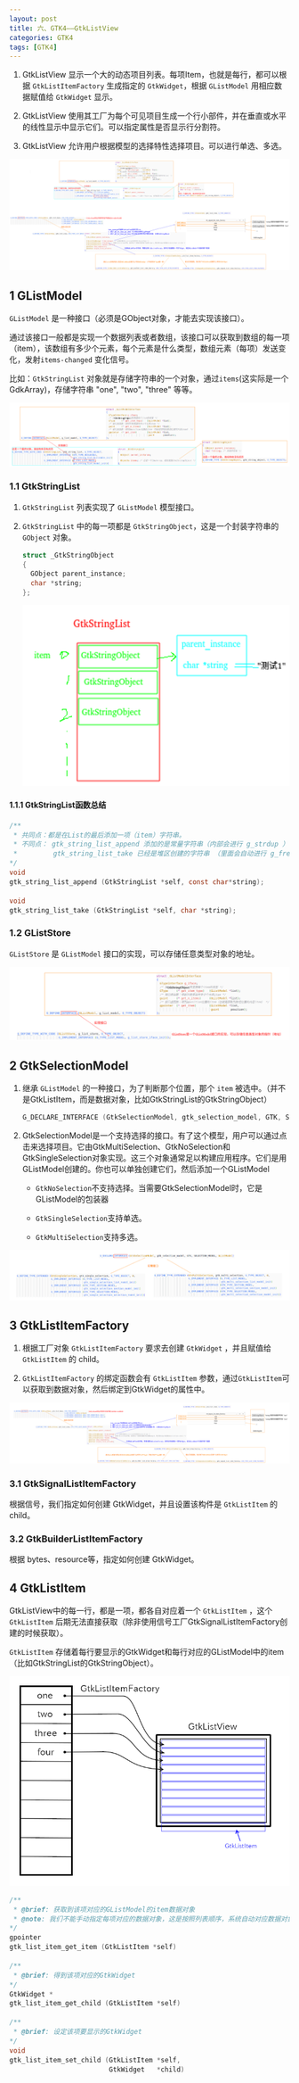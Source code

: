 ```yaml
---
layout: post
title: 六、GTK4——GtkListView
categories: GTK4
tags: [GTK4]
---
```


1. GtkListView 显示一个大的动态项目列表。每项Item，也就是每行，都可以根据 `GtkListItemFactory` 生成指定的 `GtkWidget`，根据 `GListModel` 用相应数据赋值给 `GtkWidget` 显示。

2. GtkListView 使用其工厂为每个可见项目生成一个行小部件，并在垂直或水平的线性显示中显示它们。可以指定属性是否显示行分割符。

3. GtkListView 允许用户根据模型的选择特性选择项目。可以进行单选、多选。

![alt text](image-2.png)

## 1 GListModel

`GListModel` 是一种接口（必须是GObject对象，才能去实现该接口）。

通过该接口一般都是实现一个数据列表或者数组，该接口可以获取到数组的每一项（item），该数组有多少个元素，每个元素是什么类型，数组元素（每项）发送变化，发射`items-changed` 变化信号。

比如：`GtkStringList` 对象就是存储字符串的一个对象，通过`items`(这实际是一个GdkArray)，存储字符串 "one", "two", "three" 等等。

![alt text](image.png)

### 1.1 GtkStringList

1. `GtkStringList` 列表实现了 `GListModel` 模型接口。

2. `GtkStringList` 中的每一项都是 `GtkStringObject`，这是一个封装字符串的 `GObject` 对象。

    ```c
    struct _GtkStringObject
    {
      GObject parent_instance;
      char *string;
    };
    ```

    ![alt text](/assets/GTK4/06_GtkListView/image/image-20.png)

#### 1.1.1 GtkStringList函数总结
```c
/**
 * 共同点：都是在List的最后添加一项（item）字符串。
 * 不同点： gtk_string_list_append 添加的是常量字符串（内部会进行 g_strdup ）
 *         gtk_string_list_take 已经是堆区创建的字符串 （里面会自动进行 g_free，不需要我们释放）
*/
void 
gtk_string_list_append (GtkStringList *self, const char*string);

void 
gtk_string_list_take (GtkStringList *self, char *string);                                                 
```

### 1.2 GListStore

`GListStore` 是 `GListModel` 接口的实现，可以存储任意类型对象的地址。

![alt text](image-1.png)

## 2 GtkSelectionModel

1. 继承 `GListModel` 的一种接口，为了判断那个位置，那个 `item` 被选中。（并不是GtkListItem，而是数据对象，比如GtkStringList的GtkStringObject）

    ```c
    G_DECLARE_INTERFACE (GtkSelectionModel, gtk_selection_model, GTK, SELECTION_MODEL, GListModel)
    ```

2. GtkSelectionModel是一个支持选择的接口。有了这个模型，用户可以通过点击来选择项目。它由GtkMultiSelection、GtkNoSelection和GtkSingleSelection对象实现。这三个对象通常足以构建应用程序。它们是用GListModel创建的。你也可以单独创建它们，然后添加一个GListModel

    - `GtkNoSelection`不支持选择。当需要GtkSelectionModel时，它是GListModel的包装器
  
    - `GtkSingleSelection`支持单选。
  
    - `GtkMultiSelection`支持多选。

![alt text](image-3.png)

## 3 GtkListItemFactory

1. 根据工厂对象 `GtkListItemFactory` 要求去创建 `GtkWidget` ，并且赋值给 `GtkListItem` 的 child。

2. `GtkListItemFactory` 的绑定函数会有 `GtkListItem` 参数，通过`GtkListItem`可以获取到数据对象，然后绑定到GtkWidget的属性中。

![alt text](image-4.png)

### 3.1 GtkSignalListItemFactory

根据信号，我们指定如何创建 GtkWidget，并且设置该构件是 `GtkListItem` 的 child。

### 3.2 GtkBuilderListItemFactory

根据 bytes、resource等，指定如何创建 GtkWidget。

## 4 GtkListItem

GtkListView中的每一行，都是一项，都各自对应着一个 `GtkListItem` ，这个 `GtkListItem` 后期无法直接获取（除非使用信号工厂GtkSignalListItemFactory创建的时候获取）。

`GtkListItem` 存储着每行要显示的GtkWidget和每行对应的GListModel中的item（比如GtkStringList的GtkStringObject）。

![alt text](image-5.png)

```c
/**
 * @brief: 获取到该项对应的GListModel的item数据对象
 * @note: 我们不能手动指定每项对应的数据对象，这是按照列表顺序，系统自动对应数据对象。
*/
gpointer
gtk_list_item_get_item (GtkListItem *self)

/**
 * @brief: 得到该项对应的GtkWidget
*/
GtkWidget *
gtk_list_item_get_child (GtkListItem *self)

/**
 * @brief: 设定该项要显示的GtkWidget
*/
void
gtk_list_item_set_child (GtkListItem *self,
                         GtkWidget   *child)
```